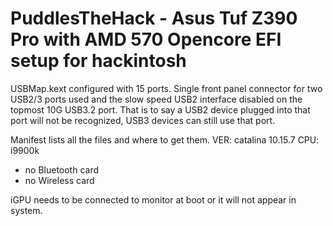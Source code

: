 PuddlesTheHack - Asus Tuf Z390 Pro with AMD 570 Opencore EFI setup for hackintosh
=============

 USBMap.kext configured with 15 ports.  Single front panel connector for two USB2/3 ports used and the slow speed USB2 interface disabled on the topmost 10G USB3.2 port. That is to say a USB2 device plugged into that port will not be recognized, USB3 devices can still use that port.

 Manifest lists all the files and where to get them.
 VER: catalina 10.15.7
 CPU: i9900k

 - no Bluetooth card
 - no Wireless card

 iGPU needs to be connected to monitor at boot or it will not appear in system.
